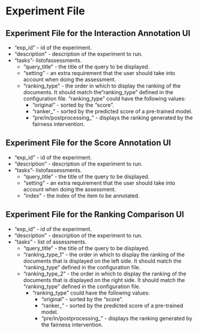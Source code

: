 # Experiment File
## Experiment File for the Interaction Annotation UI

- “exp_id” - id of the experiment.
- “description” - description of the experiment to run. 
- “tasks”- listofassessments.
  - “query_title” - the title of the query to be displayed.
  - “setting” - an extra requirement that the user should take into account when doing the assessment.
  - “ranking_type” - the order in which to display the ranking of the documents. It should match the“ranking_type” defined in the configuration file. “ranking_type” could have the following values:
    - “original” - sorted by the “score”.
    - “ranker_<name>” - sorted by the predicted score of a pre-trained model.
    - “pre/in/postprocessing_<name>” - displays the ranking generated by the fairness intervention.
  
## Experiment File for the Score Annotation UI
- “exp_id” - id of the experiment.
- “description” - description of the experiment to run. 
- “tasks”- listofassessments.
  - “query_title” - the title of the query to be displayed.
  - “setting” - an extra requirement that the user should take into account when doing the assessment.
  - “index” - the index of the item to be annotated.

## Experiment File for the Ranking Comparison UI

- “exp_id” - id of the experiment.
- “description” - description of the experiment to run. 
- “tasks” - list of assessments.
  - “query_title” - the title of the query to be displayed.
  - “ranking_type_1” - the order in which to display the ranking of the documents that is displayed on the left side. It should match the “ranking_type” defined in the configuration file.
  - “ranking_type_2” - the order in which to display the ranking of the documents that is displayed on the right side. It should match the “ranking_type” defined in the configuration file.
    - “ranking_type” could have the following values:
      - “original” - sorted by the “score”.
      - “ranker_<name>” - sorted by the predicted score of a pre-trained model.
      - “pre/in/postprocessing_<name>” - displays the ranking generated by the fairness intervention.
